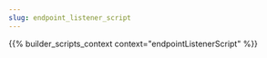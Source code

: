 ```yaml
---
slug: endpoint_listener_script
---
```


{{% builder_scripts_context context="endpointListenerScript" %}}

